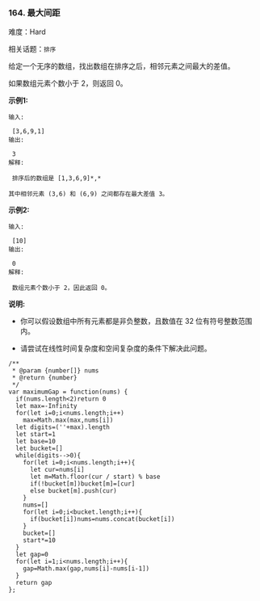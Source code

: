 ### 164. 最大间距

难度：Hard

相关话题：`排序`

给定一个无序的数组，找出数组在排序之后，相邻元素之间最大的差值。



如果数组元素个数小于 2，则返回 0。



**示例1:** 





```
输入:

 [3,6,9,1]
输出:

 3
解释:

 排序后的数组是 [1,3,6,9]*,*

其中相邻元素 (3,6) 和 (6,9) 之间都存在最大差值 3。
```


**示例2:** 





```
输入:

 [10]
输出:

 0
解释:

 数组元素个数小于 2，因此返回 0。
```


**说明:** 




* 你可以假设数组中所有元素都是非负整数，且数值在 32 位有符号整数范围内。

* 请尝试在线性时间复杂度和空间复杂度的条件下解决此问题。






```
/**
 * @param {number[]} nums
 * @return {number}
 */
var maximumGap = function(nums) {
  if(nums.length<2)return 0
  let max=-Infinity
  for(let i=0;i<nums.length;i++)
    max=Math.max(max,nums[i])
  let digits=(''+max).length
  let start=1
  let base=10
  let bucket=[]
  while(digits-->0){
    for(let i=0;i<nums.length;i++){
      let cur=nums[i]
      let m=Math.floor(cur / start) % base
      if(!bucket[m])bucket[m]=[cur]
      else bucket[m].push(cur)
    }
    nums=[]
    for(let i=0;i<bucket.length;i++){
      if(bucket[i])nums=nums.concat(bucket[i])
    }
    bucket=[]
    start*=10
  }
  let gap=0
  for(let i=1;i<nums.length;i++){
    gap=Math.max(gap,nums[i]-nums[i-1])
  }
  return gap
};



```

